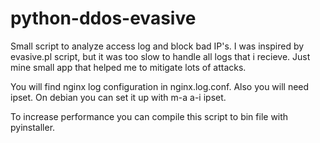 python-ddos-evasive
===================

Small script to analyze access log and block bad IP's.
I was inspired by evasive.pl script, but it was too slow to handle all logs that i recieve.
Just mine small app that helped me to mitigate lots of attacks.

You will find nginx log configuration in nginx.log.conf.
Also you will need ipset. On debian you can set it up with m-a a-i ipset.

To increase performance you can compile this script to bin file with pyinstaller.